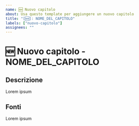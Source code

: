 ```yaml
---
name: 🆕 Nuovo capitolo
about: Usa questo template per aggiungere un nuovo capitolo
title: "[🆕]: NOME_DEL_CAPITOLO"
labels: ["nuovo-capitolo"]
assignees: ""
---
```


# 🆕 Nuovo capitolo - NOME_DEL_CAPITOLO

## Descrizione

<!-- Descrivi quali sono gli argomenti che andrai ad affrontare in questo capitolo. -->

Lorem ipsum

## Fonti

<!-- Se hai preso immagini, frasi, citazioni o risorse esterne usa questa sezione per citarle -->

Lorem ipsum

<!--📛📛📛📛📛📛📛📛📛📛📛📛📛📛📛📛📛📛📛📛📛📛📛📛📛📛📛📛📛📛

Prima di aggiungere un nuovo capitolo, assicurati di seguire attentamente queste linee guida:

- Verifica l'Esistenza: Assicurati che il capitolo che desideri aggiungere non esista già nel progetto. Puoi farlo consultando l'elenco dei capitoli esistenti o cercando nel repository del progetto.
- Evita Sovrapposizioni: Controlla che i contenuti del tuo nuovo capitolo non siano già trattati in altri capitoli esistenti. La diversificazione dei contenuti è fondamentale per mantenere l'interesse e la rilevanza del progetto.
- Evita il Plagio: Non copiare testualmente da libri, siti web o altre fonti che non siano di tua proprietà. È fondamentale rispettare i diritti d'autore e garantire che il tuo contributo sia originale.
- Conformità alle Linee Guida: Prima di iniziare a scrivere, consulta attentamente il file GUIDELINES.md e CONTRIBUTING.md. Questi documenti forniscono informazioni importanti sulla formattazione, la struttura e lo stile dei capitoli. Assicurati di seguire queste linee guida per garantire una coerenza nella scrittura con gli altri capitoli del progetto.

La tua partecipazione è estremamente preziosa, e ti ringraziamo sinceramente per il contributo che apporterai al progetto!

📛📛📛📛📛📛📛📛📛📛📛📛📛📛📛📛📛📛📛📛📛📛📛📛📛📛📛📛📛📛📛📛-->
